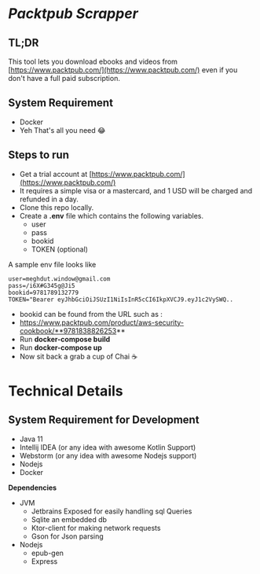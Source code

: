 # _Packtpub Scrapper_


## TL;DR

This tool lets you download ebooks and videos from [https://www.packtpub.com/](https://www.packtpub.com/) even if you don't have a full paid subscription. 


## System Requirement 



* Docker 
* Yeh That's all you need 😂


## Steps to run 



* Get a trial account at [https://www.packtpub.com/](https://www.packtpub.com/)  
* It requires a simple visa or a mastercard, and 1 USD will be charged and refunded in a day.
* Clone this repo locally.
*  Create a **.env** file which contains the following variables.
    * user
    * pass 
    * bookid  
    *  TOKEN (optional)

  A sample env file looks like 


```
user=meghdut.window@gmail.com
pass=/i6X#G345g@Ji5
bookid=9781789132779
TOKEN="Bearer eyJhbGciOiJSUzI1NiIsInR5cCI6IkpXVCJ9.eyJ1c2VySWQ..

```



* bookid can be found from the URL such as : 
* https://www.packtpub.com/product/aws-security-cookbook/**9781838826253** 
* Run **docker-compose build**
* Run **docker-compose up**
* Now sit back a grab a cup of Chai ☕ 


# Technical  Details 


## System Requirement for Development 



* Java 11
* Intellij IDEA (or any idea with awesome Kotlin Support)
* Webstorm (or any idea with awesome Nodejs support)
* Nodejs 
* Docker

**Dependencies**



* JVM 
    * Jetbrains Exposed for easily handling sql Queries 
    * Sqlite an embedded db
    * Ktor-client for making network requests 
    * Gson for Json parsing 
* Nodejs 
    * epub-gen
    * Express
